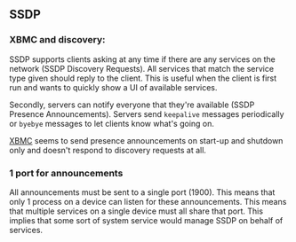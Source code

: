 SSDP
---

### XBMC and discovery:

SSDP supports clients asking at any time if there are any services on the network (SSDP Discovery Requests). All services that match the service type given should reply to the client. This is useful when the client is first run and wants to quickly show a UI of available services.

Secondly, servers can notify everyone that they're available (SSDP Presence Announcements). Servers send `keepalive` messages periodically or `byebye` messages to let clients know what's going on.

[XBMC](http://xbmc.org/) seems to send presence announcements on start-up and shutdown only and doesn't respond to discovery requests at all.

### 1 port for announcements

All announcements must be sent to a single port (1900). This means that only 1 process on a device can listen for these announcements. This means that multiple services on a single device must all share that port. This implies that some sort of system service would manage SSDP on behalf of services.